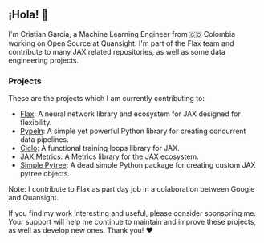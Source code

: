 ## ¡Hola! 👋 

I'm Cristian Garcia, a Machine Learning Engineer from 🇨🇴 Colombia working on Open Source at Quansight. I'm part of the Flax team and contribute to many JAX related repositories, as well as some data engineering projects.

### Projects
These are the projects which I am currently contributing to:

- [Flax](https://github.com/google/flax): A neural network library and ecosystem for JAX designed for flexibility. 
- [Pypeln](https://github.com/cgarciae/pypeln): A simple yet powerful Python library for creating concurrent data pipelines.
- [Ciclo](https://github.com/cgarciae/ciclo): A functional training loops library for JAX.
- [JAX Metrics](https://github.com/cgarciae/jax-metrics): A Metrics library for the JAX ecosystem.
- [Simple Pytree](https://github.com/cgarciae/simple-pytree): A dead simple Python package for creating custom JAX pytree objects.

Note: I contribute to Flax as part day job in a colaboration between Google and Quansight.

If you find my work interesting and useful, please consider sponsoring me. Your support will help me continue to maintain and improve these projects, as well as develop new ones. Thank you! ❤️
